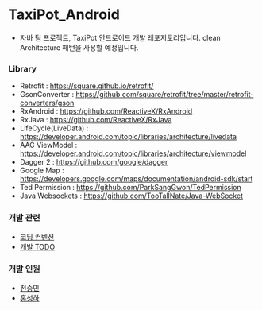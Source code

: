 # TaxiPot_Android
+ 자바 팀 프로젝트, TaxiPot 안드로이드 개발 레포지토리입니다.
clean Architecture 패턴을 사용할 예정입니다.

### Library

+ Retrofit : https://square.github.io/retrofit/
+ GsonConverter : https://github.com/square/retrofit/tree/master/retrofit-converters/gson
+ RxAndroid : https://github.com/ReactiveX/RxAndroid
+ RxJava : https://github.com/ReactiveX/RxJava
+ LifeCycle(LiveData) : https://developer.android.com/topic/libraries/architecture/livedata
+ AAC ViewModel : https://developer.android.com/topic/libraries/architecture/viewmodel
+ Dagger 2 : https://github.com/google/dagger
+ Google Map : https://developers.google.com/maps/documentation/android-sdk/start
+ Ted Permission : https://github.com/ParkSangGwon/TedPermission
+ Java Websockets : https://github.com/TooTallNate/Java-WebSocket

### 개발 관련
+ [코딩 컨벤션](https://www.notion.so/taxipotandroid/Coding-Convenction-789092b693c14b8484163d4e5f2d8ef5)
+ [개발 TODO](https://www.notion.so/taxipotandroid/2e42606178b5464dafe8d7808b740708?v=eaea82c76b5740f1b9e948761e5aad2f)

### 개발 인원
+ [전승민](https://github.com/nwar-Jeon)
+ [홍성하](https://github.com/KRMKGOLD)
